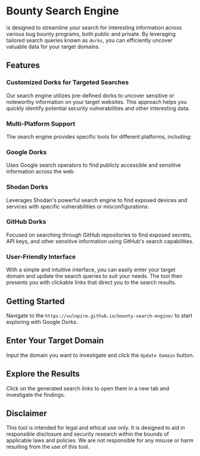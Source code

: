 # Bounty Search Engine

is designed to streamline your search for interesting information across various bug bounty programs, both public and private. By leveraging tailored search queries known as `dorks`, you can efficiently uncover valuable data for your target domains.

## Features

### Customized Dorks for Targeted Searches

Our search engine utilizes pre-defined dorks to uncover sensitive or noteworthy information on your target websites. This approach helps you quickly identify potential security vulnerabilities and other interesting data.

### Multi-Platform Support

The search engine provides specific tools for different platforms, including:

### Google Dorks

Uses Google search operators to find publicly accessible and sensitive information across the web.

### Shodan Dorks

Leverages Shodan's powerful search engine to find exposed devices and services with specific vulnerabilities or misconfigurations.

### GitHub Dorks

Focused on searching through GitHub repositories to find exposed secrets, API keys, and other sensitive information using GitHub's search capabilities.

### User-Friendly Interface

With a simple and intuitive interface, you can easily enter your target domain and update the search queries to suit your needs. The tool then presents you with clickable links that direct you to the search results.

## Getting Started

Navigate to the `https://vulnpire.github.io/bounty-search-engine/` to start exploring with Google Dorks.

## Enter Your Target Domain

Input the domain you want to investigate and click the `Update Domain` button.

## Explore the Results
Click on the generated search links to open them in a new tab and investigate the findings.

## Disclaimer

This tool is intended for legal and ethical use only. It is designed to aid in responsible disclosure and security research within the bounds of applicable laws and policies. We are not responsible for any misuse or harm resulting from the use of this tool.
